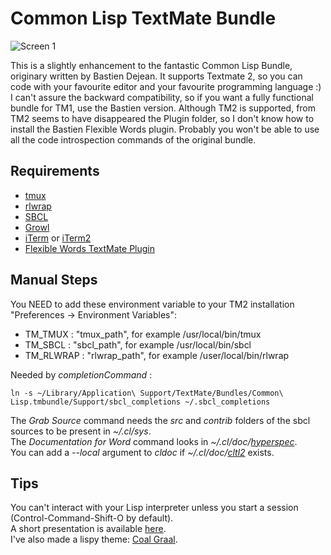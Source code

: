 # Common Lisp TextMate Bundle

![Screen 1](https://github.com/CharlesStain/Common-Lisp.tmbundle/raw/master/screen1.png)

This is a slightly enhancement to the fantastic Common Lisp Bundle, originary written by Bastien Dejean.
It supports Textmate 2, so you can code with your favourite editor and your favourite programming language :)
I can't assure the backward compatibility, so if you want a fully functional bundle for TM1, use the Bastien version.
Although TM2 is supported, from TM2 seems to have disappeared the Plugin folder, so I don't know how to install the
Bastien Flexible Words plugin. Probably you won't be able to use all the code introspection commands of the original bundle.

## Requirements

* [tmux](http://tmux.sourceforge.net/)
* [rlwrap](http://utopia.knoware.nl/~hlub/uck/rlwrap/#rlwrap)
* [SBCL](http://www.sbcl.org/)
* [Growl](http://growl.info/)
* [iTerm](http://iterm.sourceforge.net/) or [iTerm2](http://www.iterm2.com/)
* [Flexible Words TextMate Plugin](http://github.com/baskerville/Flexible-Words-TextMate)

## Manual Steps

You NEED to add these environment variable to your TM2 installation "Preferences -> Environment Variables":

* TM_TMUX : "tmux_path", for example /usr/local/bin/tmux
* TM_SBCL : "sbcl_path", for example /usr/local/bin/sbcl
* TM_RLWRAP : "rlwrap_path", for example /user/local/bin/rlwrap
	
Needed by *completionCommand* :

	ln -s ~/Library/Application\ Support/TextMate/Bundles/Common\ Lisp.tmbundle/Support/sbcl_completions ~/.sbcl_completions

The *Grab Source* command needs the *src* and *contrib* folders of the sbcl sources to be present in *~/.cl/sys*.  
The *Documentation for Word* command looks in *~/.cl/doc/[hyperspec][hys]*.  
You can add a *--local* argument to *cldoc* if *~/.cl/doc/[cltl2][cl2]* exists.

[cl2]: http://www.cs.cmu.edu/afs/cs.cmu.edu/project/ai-repository/ai/lang/lisp/doc/cltl/cltl_ht.tgz
[hys]: ftp://ftp.lispworks.com/pub/software_tools/reference/HyperSpec-7-0.tar.gz

## Tips

You can't interact with your Lisp interpreter unless you start a session (Control-Command-Shift-O by default).  
A short presentation is available [here](http://www.vimeo.com/13780133).  
I've also made a lispy theme: [Coal Graal](http://github.com/baskerville/Coal-Graal.tmTheme).
